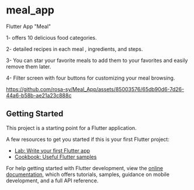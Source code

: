 # meal_app
Flutter App "Meal"

1- offers 10 delicious food categories.

2- detailed recipes in each meal , ingredients, and steps. 

3- You can star your favorite meals to add them to your favorites and easily remove them later. 

4- Filter screen with four buttons for customizing your meal browsing.


https://github.com/rosa-sy/Meal_App/assets/85003576/65db90d6-7d26-44a6-b58b-ae21a23c888c



## Getting Started

This project is a starting point for a Flutter application.

A few resources to get you started if this is your first Flutter project:

- [Lab: Write your first Flutter app](https://docs.flutter.dev/get-started/codelab)
- [Cookbook: Useful Flutter samples](https://docs.flutter.dev/cookbook)

For help getting started with Flutter development, view the
[online documentation](https://docs.flutter.dev/), which offers tutorials,
samples, guidance on mobile development, and a full API reference.
